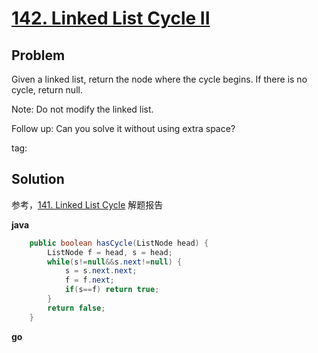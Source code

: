 # [142. Linked List Cycle II](https://leetcode.com/problems/linked-list-cycle-ii/)

## Problem

Given a linked list, return the node where the cycle begins. If there is no cycle, return null.

Note: Do not modify the linked list.

Follow up:
Can you solve it without using extra space?

tag:

## Solution

参考，[141. Linked List Cycle]() 解题报告


**java**

```java
    public boolean hasCycle(ListNode head) {
        ListNode f = head, s = head;
        while(s!=null&&s.next!=null) {
            s = s.next.next;
            f = f.next;
            if(s==f) return true;
        }
        return false;
    }
```

**go**
```go

```